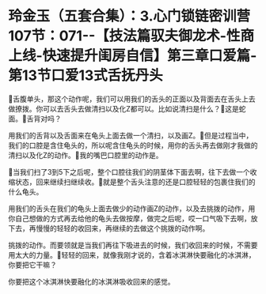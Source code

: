# 玲金玉（五套合集）：3.心门锁链密训营 107节：071--【技法篇驭夫御龙术-性商上线-快速提升闺房自信】第三章口爱篇-第13节口爱13式舌抚丹头

🎼舌腹单头，那这个动作呢，我们可以用我们的舌头的正面以及背面去在舌头上去做撩拨。你可以去舌头去做清扫以及化Z都可以。比如说清扫是什么？🎼这是蛇面。🎼舌背对吗？

用我们的舌背以及舌面来在龟头上面去做一个清扫，以及画Z。🎼但是过程当中，我们的口腔是含住龟头的，所以呢含住龟头的时候，用你的舌头再去做刚才我做的清扫以及化Z的动作。🎼我的嘴巴口腔里的动作是。

🎼当我们扫了3到5下之后呢，整个口腔往我们的阴茎体下面去啊，往下去做一个收缩状态，回来继续扫继续收。🎼就是整个舌头注意的还是口腔轻轻的包裹住我们的什么龟头。

用我们的舌头在我们的龟头上面去做少的动作画Z的动作，以及去挑拨的动作，用你自己想做的方式再去给他的龟头去做按摩，做完之后呢，哎一口气吸下去啊，放下去，再慢慢的轻轻的收回来，再继续的去做这个挑拨的动作啊。

挑拨的动作。而要领就是当我们再往下吸进去的时候，我们收回来的时候，不需要用太大的力量。🎼轻轻的回来，就像我刚才说的，含着冰淇淋快要融化的冰淇淋，你要把它干嘛？

你要把这个冰淇淋快要融化的冰淇淋吸收回来的感觉。
